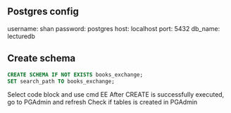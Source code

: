 
## Postgres config

username: shan
password: postgres
host: localhost
port: 5432
db_name: lecturedb

## Create schema 

```sql
CREATE SCHEMA IF NOT EXISTS books_exchange; 
SET search_path TO books_exchange;
```

Select code block and use cmd EE
After CREATE is successfully executed, go to PGAdmin and refresh
Check if tables is created in PGAdmin